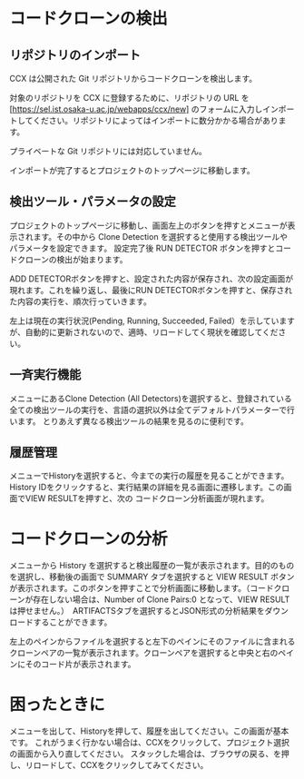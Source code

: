# コードクローンの検出
## リポジトリのインポート
CCX は公開された Git リポジトリからコードクローンを検出します。

対象のリポジトリを CCX に登録するために、リポジトリの URL を [https://sel.ist.osaka-u.ac.jp/webapps/ccx/new] のフォームに入力しインポートしてください。リポジトリによってはインポートに数分かかる場合があります。

プライベートな Git リポジトリには対応していません。

インポートが完了するとプロジェクトのトップページに移動します。

## 検出ツール・パラメータの設定
プロジェクトのトップページに移動し、画面左上のボタンを押すとメニューが表示されます。その中から Clone Detection を選択すると使用する検出ツールやパラメータを設定できます。
設定完了後 RUN DETECTOR ボタンを押すとコードクローンの検出が始まります。

ADD DETECTORボタンを押すと、設定された内容が保存され、次の設定画面が現れます。これを繰り返し、最後にRUN DETECTORボタンを押すと、保存された内容の実行を、順次行っていきます。

左上は現在の実行状況(Pending, Running, Succeeded, Failed）を示していますが、自動的に更新されないので、適時、リロードしてく現状を確認してください。

## 一斉実行機能 ##
メニューにあるClone Detection (All Detectors)を選択すると、登録されている全ての検出ツールの実行を、言語の選択以外は全てデフォルトパラメーターで行います。
とりあえず異なる検出ツールの結果を見るのに便利です。

## 履歴管理 ##
メニューでHistoryを選択すると、今までの実行の履歴を見ることができます。History IDをクリックすると、実行結果の詳細を見る画面に遷移します。この画面でVIEW RESULTを押すと、次の
コードクローン分析画面が現れます。

# コードクローンの分析
メニューから History を選択すると検出履歴の一覧が表示されます。目的のものを選択し、移動後の画面で SUMMARY タブを選択すると VIEW RESULT ボタンが表示されます。このボタンを押すことで分析画面に移動します。（コードクローンが存在しない場合は、Number of Clone Pairs:0 となって、VIEW RESULTは押せません。）　ARTIFACTSタブを選択するとJSON形式の分析結果をダウンロードすることができます。

左上のペインからファイルを選択すると左下のペインにそのファイルに含まれるクローンペアの一覧が表示されます。クローンペアを選択すると中央と右のペインにそのコード片が表示されます。

# 困ったときに #
メニューを出して、Historyを押して、履歴を出してください。この画面が基本です。
これがうまく行かない場合は、CCXをクリックして、プロジェクト選択の画面から入り直してください。
スタックした場合は、ブラウザの戻る、を押し、リロードして、CCXをクリックしてみてください。

